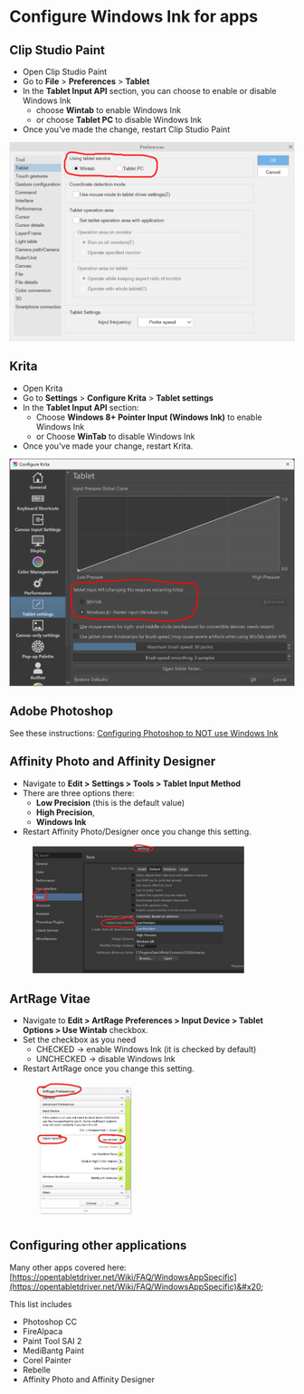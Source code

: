 # Configure Windows Ink for apps

## Clip Studio Paint

* Open Clip Studio Paint
* Go to **File** > **Preferences** > **Tablet**
* In the **Tablet Input API** section, you can choose to enable or disable Windows Ink
  * choose **Wintab** to enable Windows Ink
  * or choose **Tablet PC** to disable Windows Ink
* Once you've made the change, restart Clip Studio Paint

![](<../../../.gitbook/assets/image (250).png>)

## Krita

* Open Krita
* Go to **Settings** > **Configure Krita** > **Tablet settings**
* In the **Tablet Input API** section:
  * Choose **Windows 8+ Pointer Input (Windows Ink)** to enable Windows Ink
  * or Choose  **WinTab** to disable Windows Ink
* Once you've made your change, restart Krita.

![](<../../../.gitbook/assets/image (36).png>)

## Adobe Photoshop

See these instructions: [Configuring Photoshop to NOT use Windows Ink](configuring-photoshop-to-not-use-windows-ink.md)&#x20;

## Affinity Photo and Affinity Designer

* Navigate to **Edit > Settings > Tools > Tablet Input Method**
* There are three options there:&#x20;
  * **Low Precision** (this is the default value)&#x20;
  * **High Precision**,&#x20;
  * **Windows Ink**&#x20;
* Restart Affinity Photo/Designer once you change this setting.

<div align="left">

<figure><img src="../../../.gitbook/assets/image (395).png" alt="" width="375"><figcaption></figcaption></figure>

</div>

## ArtRage Vitae

* Navigate to **Edit > ArtRage Preferences > Input Device > Tablet Options > Use Wintab** checkbox.
* Set the checkbox as you need
  * CHECKED -> enable Windows Ink (it is checked by default)
  * UNCHECKED -> disable Windows Ink
* Restart ArtRage once you change this setting.

<div align="left">

<figure><img src="../../../.gitbook/assets/image (396).png" alt="" width="188"><figcaption></figcaption></figure>

</div>

## Configuring other applications

Many other apps covered here: [https://opentabletdriver.net/Wiki/FAQ/WindowsAppSpecific](https://opentabletdriver.net/Wiki/FAQ/WindowsAppSpecific)&#x20;

This list includes

* Photoshop CC
* FireAlpaca
* Paint Tool SAI 2&#x20;
* MediBantg Paint
* Corel Painter
* Rebelle
* Affinity Photo and Affinity Designer&#x20;

